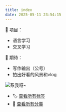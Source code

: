 ```yaml
---
title: index
date: 2025-05-11 23:54:15
---
```




🎯 项目：
- 语言学习
- 交叉学习

🌟 期待：
- 写作输出（公号）
- 拍出好看的风景和vlog

![系我呀~](/images/bg.jpg)

- 🏷️ [查看所有标签](/tags/)
- 📂 [查看所有分类](/categories/)
